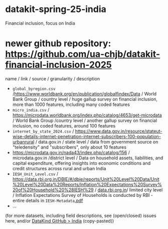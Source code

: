 # datakit-spring-25-india
Financial inclusion, focus on India

# newer github repository: https://github.com/ua-chjb/datakit-financial-inclusion-2025

name / link / source / granularity / description

- `global_byregion.csv` /https://www.worldbank.org/en/publication/globalfindex/Data /  World Bank Group / country level / huge gallup survey on financial inclusion, more than 1000 features, including many coded features
- `micro_india.csv` / https://microdata.worldbank.org/index.php/catalog/4653/get-microdata / World Bank Group /country level / another gallup survey on financial inclusion, no coded features, around 100 features
- `internet_by_state_2024.csv` / https://www.data.gov.in/resource/stateut-wise-details-internet-penetration-internet-subscribers-100-population-urbanrural / data.gov.in / state level / data from government source on "teledensity" and "subscribers", only about 10 features
- https://microdata.gov.in/nada43/index.php/catalog/156 / microdata.gov.in /district level / Data on household assets, liabilities, and capital expenditure, offering insights into economic conditions and credit structures across rural and urban India
- `IESH_Unit_Level.csv` / https://data.rbi.org.in/DBIE/#/dbie/reports/Unit%20Level%20Data/Unit%20Level%20Data%20Reports/Inflation%20Expectations%20Survey%20of%20Household%20%28IESH%29 / [data.rbi.org.in](data.rbi.org.in/)/ limited city level / Inflation Expectations Survey of Households is conducted by RBI - entire details in `IESH-Metadata`[.pdf](data/IESH-Metadata.pdf)
- ...

(for more datasets, including field descriptions, see (open/closed) issues here, and/or [DataKind GitHub > India](https://github.com/datakind/datakit-financial-inclusion-2025/discussions/4) (copy-pasted))
